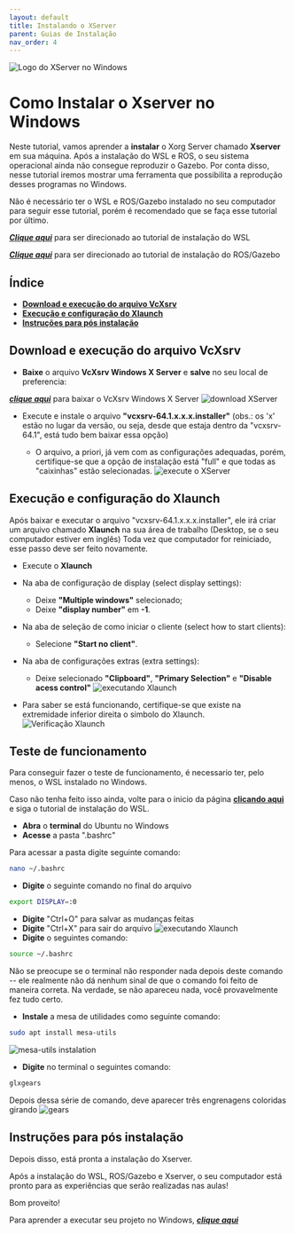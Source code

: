 ```yaml
---
layout: default
title: Instalando o XServer
parent: Guias de Instalação
nav_order: 4
---
```

![Logo do XServer no Windows](../assets/img/logo_Xserver.png)

# **Como Instalar o Xserver no Windows**

Neste tutorial, vamos aprender a **instalar** o Xorg Server chamado **Xserver** em sua máquina.
Após a instalação do WSL e ROS, o seu sistema operacional ainda não consegue reproduzir o Gazebo. Por conta disso, nesse tutorial iremos mostrar uma ferramenta que possibilita a reprodução desses programas no Windows.

Não é necessário ter o WSL e ROS/Gazebo instalado no seu computador para seguir esse tutorial, porém é recomendado que se faça esse tutorial por último.

***[Clique aqui](../InstalationGuides/WSL.md)*** para ser direcionado ao tutorial de instalação do WSL 

***[Clique aqui](../InstalationGuides/ROSGazeboWSL.md)*** para ser direcionado ao tutorial de instalação do ROS/Gazebo
## **Índice**<!-- omit in toc --> 

- [**Download e execução do arquivo VcXsrv**](#Download-e-execução-do-arquivo-VcXsrv)
- [**Execução e configuração do Xlaunch**](#Execução-e-configuração-do-Xlaunch)
- [**Instruções para pós instalação**](#Instruções-para-pós-instalação)
## **Download e execução do arquivo VcXsrv**
- **Baixe** o arquivo **VcXsrv Windows X Server** e **salve** no seu local de preferencia:

 ***[clique aqui](https://sourceforge.net/projects/vcxsrv/)*** para baixar o VcXsrv Windows X Server
![download XServer](../assets/gif/XServer/0_baixando_VcXsrv.gif)
- Execute e instale o arquivo **"vcxsrv-64.1.x.x.x.installer"** (obs.: os 'x' estão no lugar da versão, ou seja, desde que estaja dentro da "vcxsrv-64.1", está tudo bem baixar essa opção)
    
    - O arquivo, a priori, já vem com as configurações adequadas, porém, certifique-se que a opção de instalação está "full" e que todas as "caixinhas" estão selecionadas. 
![execute o XServer](../assets/gif/XServer/1_executando_VcXsrv.gif)
## **Execução e configuração do Xlaunch**

Após baixar e executar o arquivo "vcxsrv-64.1.x.x.x.installer", ele irá criar um arquivo chamado **Xlaunch** na sua área de trabalho (Desktop, se o seu computador estiver em inglês)
Toda vez que computador for reiniciado, esse passo deve ser feito novamente.

- Execute o **Xlaunch**
- Na aba de configuração de display (select display settings):
    - Deixe **"Multiple windows"** selecionado;
    - Deixe **"display number"** em **-1**.

- Na aba de seleção de como iniciar o cliente (select how to start clients):
    - Selecione **"Start no client"**.

- Na aba de configurações extras (extra settings):
    - Deixe selecionado **"Clipboard"**, **"Primary Selection"** e **"Disable acess control"**
![executando Xlaunch](../assets/gif/XServer/2_executando_Xlaunch.gif)
- Para saber se está funcionando, certifique-se que existe na extremidade inferior direita o simbolo do Xlaunch.
![Verificação Xlaunch](../assets/img/check_xlaunch.png)
## **Teste de funcionamento**
Para conseguir fazer o teste de funcionamento, é necessario ter, pelo menos, o WSL instalado no Windows.

Caso não tenha feito isso ainda, volte para o inicio da página  [**clicando aqui**](#Como-Instalar-o-Xserver-no-Windows) e siga o tutorial de instalação do WSL.

- **Abra** o **terminal** do Ubuntu no Windows
- **Acesse** a pasta ".bashrc"

Para acessar a pasta digite seguinte comando:
```bash
nano ~/.bashrc
```
- **Digite** o seguinte comando no final do arquivo
```bash
export DISPLAY=:0
```
- **Digite** "Ctrl+O" para salvar as mudanças feitas
- **Digite** "Ctrl+X" para sair do arquivo
![executando Xlaunch](../assets/gif/XServer/3_display_bashrc.gif)
- **Digite** o seguintes comando:
```bash
source ~/.bashrc
```
Não se preocupe se o terminal não responder nada depois deste comando -- ele realmente não dá nenhum sinal de que o comando foi feito de maneira correta. Na verdade, se não apareceu nada, você provavelmente fez tudo certo.
- **Instale** a mesa de utilidades como seguinte comando:
```bash
sudo apt install mesa-utils
```
![mesa-utils instalation](../assets/gif/XServer/4_mesa_utils_instalation.gif)
- **Digite** no terminal o seguintes comando:
```bash
glxgears
```
Depois dessa série de comando, deve aparecer três engrenagens coloridas girando
![gears](../assets/gif/XServer/5_gears.gif)

## **Instruções para pós instalação**
Depois disso, está pronta a instalação do Xserver.

Após a instalação do WSL, ROS/Gazebo e Xserver, o seu computador está pronto para as experiências que serão realizadas nas aulas!

Bom proveito!

Para aprender a executar seu projeto no Windows, ***[clique aqui](../HowToRun/RunOnWSL.md)*** 

